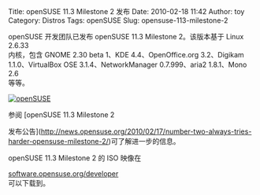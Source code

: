 Title: openSUSE 11.3 Milestone 2 发布
Date: 2010-02-18 11:42
Author: toy
Category: Distros
Tags: openSUSE
Slug: opensuse-113-milestone-2

openSUSE 开发团队已发布 openSUSE 11.3 Milestone 2。该版本基于 Linux
2.6.33  
内核，包含 GNOME 2.30 beta 1、KDE 4.4、OpenOffice.org 3.2、Digikam  
1.1.0、VirtualBox OSE 3.1.4、NetworkManager 0.7.999、aria2 1.8.1、Mono
2.6  
等等。

[![openSUSE](http://i.linuxtoy.org/images/2010/02/opensuse\_desk-thumb.png)](http://i.linuxtoy.org/images/2010/02/opensuse\_desk.png)

参阅 [openSUSE 11.3 Milestone 2  

发布公告](http://news.opensuse.org/2010/02/17/number-two-always-tries-harder-opensuse-milestone-2/)可了解进一步的信息。

openSUSE 11.3 Milestone 2 的 ISO 映像在  

[software.opensuse.org/developer](http://software.opensuse.org/developer)  
可以下载到。
